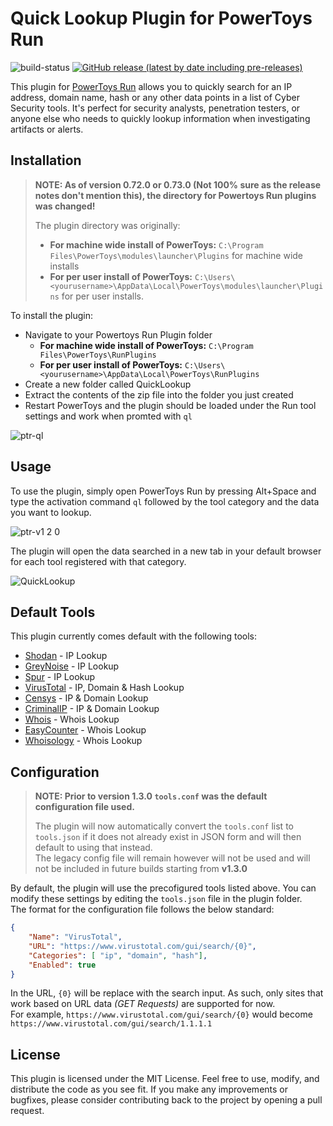 # Quick Lookup Plugin for PowerToys Run

![build-status](https://github.com/GTGalaxi/quick-lookup-ptrun/actions/workflows/dotnet.yml/badge.svg) <a href="https://github.com/GTGalaxi/quick-lookup-ptrun/releases">![GitHub release (latest by date including pre-releases)](https://img.shields.io/github/v/release/GTGalaxi/quick-lookup-ptrun?include_prereleases)</a>

This plugin for [PowerToys Run](https://learn.microsoft.com/en-us/windows/powertoys/run) allows you to quickly search for an IP address, domain name, hash or any other data points in a list of Cyber Security tools. It's perfect for security analysts, penetration testers, or anyone else who needs to quickly lookup information when investigating artifacts or alerts.

## Installation

> **NOTE: As of version 0.72.0 or 0.73.0 (Not 100% sure as the release notes don't mention this), the directory for Powertoys Run plugins was changed!**
>
> The plugin directory was originally:
> - **For machine wide install of PowerToys:** `C:\Program Files\PowerToys\modules\launcher\Plugins` for machine wide installs
> - **For per user install of PowerToys:** `C:\Users\<yourusername>\AppData\Local\PowerToys\modules\launcher\Plugins` for per user installs.

To install the plugin:

- Navigate to your Powertoys Run Plugin folder
  - **For machine wide install of PowerToys:** `C:\Program Files\PowerToys\RunPlugins`
  - **For per user install of PowerToys:** `C:\Users\<yourusername>\AppData\Local\PowerToys\RunPlugins`
- Create a new folder called QuickLookup
- Extract the contents of the zip file into the folder you just created
- Restart PowerToys and the plugin should be loaded under the Run tool settings and work when promted with `ql`

![ptr-ql](https://user-images.githubusercontent.com/10473238/232273294-1e9d4fec-fb8a-45e2-8780-0214aa6ef528.png)

## Usage

To use the plugin, simply open PowerToys Run by pressing Alt+Space and type the activation command `ql` followed by the tool category and the data you want to lookup.

![ptr-v1 2 0](https://user-images.githubusercontent.com/10473238/231605857-2427613f-7206-4899-8d82-3c660cecfd98.gif)

The plugin will open the data searched in a new tab in your default browser for each tool registered with that category.

![QuickLookup](https://user-images.githubusercontent.com/10473238/227844315-0a865672-9eb3-4f35-afc5-d6c196fd009d.gif)

## Default Tools

This plugin currently comes default with the following tools:

- [Shodan](https://www.shodan.io) - IP Lookup
- [GreyNoise](https://viz.greynoise.io) - IP Lookup
- [Spur](https://spur.us) - IP Lookup
- [VirusTotal](https://www.virustotal.com) - IP, Domain & Hash Lookup
- [Censys](https://search.censys.io) - IP & Domain Lookup
- [CriminalIP](https://www.criminalip.io) - IP & Domain Lookup
- [Whois](https://www.whois.com/whois) - Whois Lookup
- [EasyCounter](https://whois.easycounter.com) - Whois Lookup
- [Whoisology](https://whoisology.com) - Whois Lookup

## Configuration

> **NOTE: Prior to version 1.3.0 `tools.conf` was the default configuration file used.**
>
> The plugin will now automatically convert the `tools.conf` list to `tools.json` if it does not already exist in JSON form and will then default to using that instead.\
> The legacy config file will remain however will not be used and will not be included in future builds starting from **v1.3.0**

By default, the plugin will use the precofigured tools listed above. You can modify these settings by editing the `tools.json` file in the plugin folder.\
The format for the configuration file follows the below standard:

```json
{
    "Name": "VirusTotal",
    "URL": "https://www.virustotal.com/gui/search/{0}",
    "Categories": [ "ip", "domain", "hash"],
    "Enabled": true
}
```

In the URL, `{0}` will be replace with the search input. As such, only sites that work based on URL data *(GET Requests)* are supported for now.\
For example, `https://www.virustotal.com/gui/search/{0}` would become `https://www.virustotal.com/gui/search/1.1.1.1`

<!-- ```ini
[TOOL]                                  ; Section identifier for a new tool
NAME=Shodan                             ; Name of the tool
URL="https://www.shodan.io/host/{0}"    ; URL of the tool. {0} will be replaced with the user input from PowerToys Run
CATEGORIES=ip                           ; Comma-seperated list of Categories the tool can work with
ENABLED=1                               ; Boolean value of 0 or 1 to toggle the active state of the tool
``` -->

## License

This plugin is licensed under the MIT License. Feel free to use, modify, and distribute the code as you see fit. If you make any improvements or bugfixes, please consider contributing back to the project by opening a pull request.
